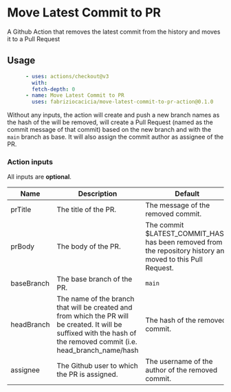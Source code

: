 # Move Latest Commit to PR
A Github Action that removes the latest commit from the history and moves it to a Pull Request

## Usage

```yml
      - uses: actions/checkout@v3
        with:
        fetch-depth: 0
      - name: Move Latest Commit to PR
        uses: fabriziocacicia/move-latest-commit-to-pr-action@0.1.0
```

Without any inputs, the action will create and push a new branch names as the hash of the will be removed, will create a Pull Request (named as the commit message of that commit) based on the new branch and with the `main` branch as base. It will also assign the commit author as assignee of the PR.

### Action inputs

All inputs are **optional**.

| Name | Description | Default |
| --- | --- | --- |
| prTitle | The title of the PR. | The message of the removed commit. |
| prBody | The body of the PR. | The commit $LATEST_COMMIT_HASH has been removed from the repository history and moved to this Pull Request. |
| baseBranch | The base branch of the PR. | `main` |
| headBranch | The name of the branch that will be created and from which the PR will be created. It will be suffixed with the hash of the removed commit (i.e. head_branch_name/hash | The hash of the removed commit. |
| assignee | The Github user to which the PR is assigned. | The username of the author of the removed commit. |



